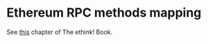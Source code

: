 # Ethereum RPC methods mapping 

See [this](/docs/ethink-book/src/developer/mapping.md) chapter of The ethink! Book.

